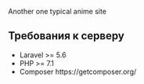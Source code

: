 Another one typical anime site

<h2>Требования к серверу</h2>
<ul>
<li>Laravel >= 5.6</li>
<li>PHP >= 7.1</li>
<li>Composer https://getcomposer.org/ </li>
</ul>

